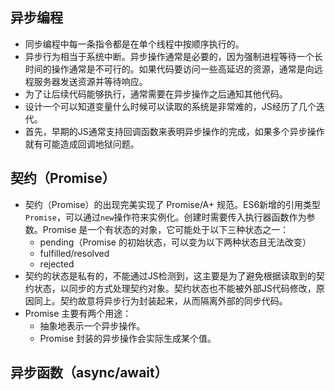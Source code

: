 ## 异步编程

* 同步编程中每一条指令都是在单个线程中按顺序执行的。
* 异步行为相当于系统中断。异步操作通常是必要的，因为强制进程等待一个长时间的操作通常是不可行的。如果代码要访问一些高延迟的资源，通常是向远程服务器发送资源并等待响应。
* 为了让后续代码能够执行，通常需要在异步操作之后通知其他代码。
* 设计一个可以知道变量什么时候可以读取的系统是非常难的，JS经历了几个迭代。
* 首先，早期的JS通常支持回调函数来表明异步操作的完成，如果多个异步操作就有可能造成回调地狱问题。







## 契约（Promise）

* 契约（Promise）的出现完美实现了 Promise/A+ 规范。ES6新增的引用类型 `Promise`，可以通过`new`操作符来实例化。创建时需要传入执行器函数作为参数。Promise 是一个有状态的对象，它可能处于以下三种状态之一：
  * pending（Promise 的初始状态，可以变为以下两种状态且无法改变）
  * fulfilled/resolved
  * rejected
* 契约的状态是私有的，不能通过JS检测到，这主要是为了避免根据读取到的契约状态，以同步的方式处理契约对象。契约状态也不能被外部JS代码修改，原因同上。契约故意将异步行为封装起来，从而隔离外部的同步代码。
* Promise 主要有两个用途：
  * 抽象地表示一个异步操作。
  * Promise 封装的异步操作会实际生成某个值。 









## 异步函数（async/await）

